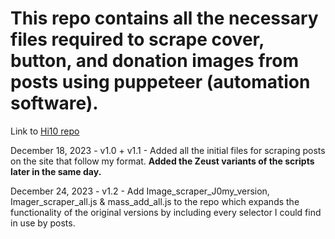 # This repo contains all the necessary files required to scrape cover, button, and donation images from posts using puppeteer (automation software).

Link to [Hi10 repo](https://github.com/xlordnoro/xlordnoro.github.io)

December 18, 2023 - v1.0 + v1.1 - Added all the initial files for scraping posts on the site that follow my format. **Added the Zeust variants of the scripts later in the same day.**

December 24, 2023 - v1.2 - Add Image_scraper_J0my_version, Imager_scraper_all.js & mass_add_all.js to the repo which expands the functionality of the original versions by including every selector I could find in use by posts.

